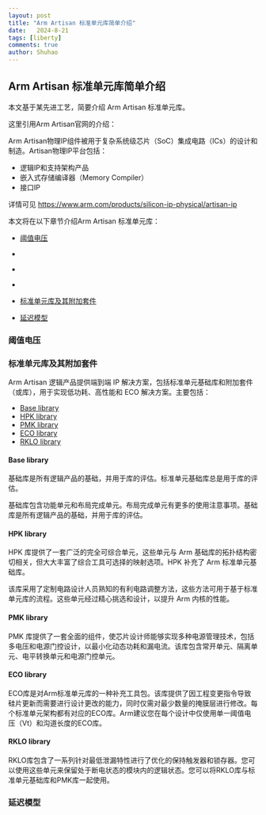 ```yaml
---
layout: post
title: "Arm Artisan 标准单元库简单介绍"
date:   2024-8-21
tags: [liberty]
comments: true
author: Shuhao
---
```


<h2 id="3.">Arm Artisan 标准单元库简单介绍</h2>

本文基于某先进工艺，简要介绍 Arm Artisan 标准单元库。

这里引用Arm Artisan官网的介绍：

Arm Artisan物理IP组件被用于复杂系统级芯片（SoC）集成电路（ICs）的设计和制造。Artisan物理IP平台包括：

- 逻辑IP和支持架构产品
- 嵌入式存储编译器（Memory Compiler）
- 接口IP

详情可见 <https://www.arm.com/products/silicon-ip-physical/artisan-ip>

本文将在以下章节介绍Arm Artisan 标准单元库：

* [阈值电压](#1.1)

* [ ](#1.2)

* [ ](#1.3)

* [ ](#1.4)

* [标准单元库及其附加套件](#1.5)

* [延迟模型](#1.6)


<h3 id="1.1">阈值电压</h3>




<h3 id="1.5">标准单元库及其附加套件</h3>

Arm Artisan 逻辑产品提供端到端 IP 解决方案，包括标准单元基础库和附加套件（或库），用于实现低功耗、高性能和 ECO 解决方案。主要包括：

* [Base library](#1.5.1)
* [HPK library](#1.5.2)
* [PMK library](#1.5.3)
* [ECO library](#1.5.4)
* [RKLO library](#1.5.5)

<h4 id="1.5.1">Base library</h4>

基础库是所有逻辑产品的基础，并用于库的评估。标准单元基础库总是用于库的评估。

基础库包含功能单元和布局完成单元。布局完成单元有更多的使用注意事项。基础库是所有逻辑产品的基础，并用于库的评估。

<h4 id="1.5.2">HPK library</h4>

HPK 库提供了一套广泛的完全可综合单元，这些单元与 Arm 基础库的拓扑结构密切相关，但大大丰富了综合工具可选择的映射选项。HPK 补充了 Arm 标准单元基础库。

该库采用了定制电路设计人员熟知的有利电路调整方法，这些方法可用于基于标准单元库的流程。这些单元经过精心挑选和设计，以提升 Arm 内核的性能。

<h4 id="1.5.3">PMK library</h4>

PMK 库提供了一套全面的组件，使芯片设计师能够实现多种电源管理技术，包括多电压和电源门控设计，以最小化动态功耗和漏电流。该库包含常开单元、隔离单元、电平转换单元和电源门控单元。

<h4 id="1.5.4">ECO library</h4>

ECO库是对Arm标准单元库的一种补充工具包。该库提供了因工程变更指令导致硅片更新而需要进行设计更改的能力，同时仅需对最少数量的掩膜层进行修改。每个标准单元架构都有对应的ECO库。Arm建议您在每个设计中仅使用单一阈值电压（Vt）和沟道长度的ECO库。

<h4 id="1.5.5">RKLO library</h4>

RKLO库包含了一系列针对最低泄漏特性进行了优化的保持触发器和锁存器。您可以使用这些单元来保留处于断电状态的模块内的逻辑状态。您可以将RKLO库与标准单元基础库和PMK库一起使用。

<h3 id="1.6">延迟模型</h3>
